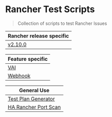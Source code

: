 # Rancher Test Scripts

>Collection of scripts to test Rancher Issues

| Rancher release specific     |
| ---------------------------- |
| [v2.10.0](/2.10.0/README.md) |

| Feature specific              |
| ----------------------------- |
| [VAI](/vai/README.md)         |
| [Webhook](/webhook/README.md) |

| General Use                                     |
| ----------------------------------------------- |
| [Test Plan Generator](/test-plan-gen/README.md) |
| [HA Rancher Port Scan](/ha-port-scan/README.md) |

